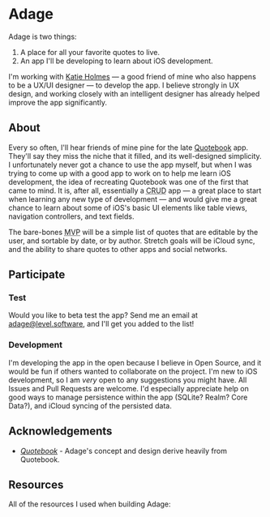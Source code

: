 # Adage

Adage is two things:

1. A place for all your favorite quotes to live.
2. An app I'll be developing to learn about iOS development.

I'm working with [Katie Holmes](https://krholmes.com) — a good friend of mine who also happens to be a UX/UI designer — to develop the app. I believe strongly in UX design, and working closely with an intelligent designer has already helped improve the app significantly.

## About

Every so often, I'll hear friends of mine pine for the late [Quotebook](http://quotebookapp.com) app. They'll say they miss the niche that it filled, and its well-designed simplicity. I unfortunately never got a chance to use the app myself, but when I was trying to come up with a good app to work on to help me learn iOS development, the idea of recreating Quotebook was one of the first that came to mind. It is, after all, essentially a <abbr title="Create Read Update Delete">CRUD</abbr> app — a great place to start when learning any new type of development — and would give me a great chance to learn about some of iOS's basic UI elements like table views, navigation controllers, and text fields.

The bare-bones <abbr title="Minimum Viable Product">MVP</abbr> will be a simple list of quotes that are editable by the user, and sortable by date, or by author. Stretch goals will be iCloud sync, and the ability to share quotes to other apps and social networks.

## Participate

### Test

Would you like to beta test the app? Send me an email at [adage@level.software](mailto:adage@level.software), and I'll get you added to the list!

### Development

I'm developing the app in the open because I believe in Open Source, and it would be fun if others wanted to collaborate on the project. I'm new to iOS development, so I am _very_ open to any suggestions you might have. All Issues and Pull Requests are welcome. I'd especially appreciate help on good ways to manage persistence within the app (SQLite? Realm? Core Data?), and iCloud syncing of the persisted data.

## Acknowledgements

- [<cite>Quotebook</cite>](http://quotebookapp.com) - Adage's concept and design derive heavily from Quotebook.

## Resources

All of the resources I used when building Adage:
